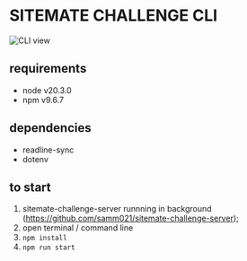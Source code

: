 # SITEMATE CHALLENGE CLI

![CLI view](https://github.com/samm021/sitemate-challenge-node-cli/assets/73097523/54da37ab-93b7-4a13-8375-31dae60708b2)

## requirements

- node v20.3.0
- npm v9.6.7

## dependencies

- readline-sync
- dotenv

## to start

1. sitemate-challenge-server runnning in background (https://github.com/samm021/sitemate-challenge-server);
2. open terminal / command line
3. `npm install`
4. `npm run start`
